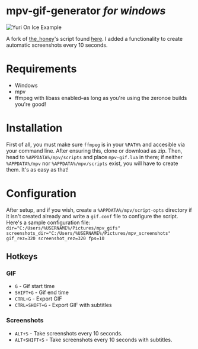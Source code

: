 # mpv-gif-generator *for windows*

![Yuri On Ice Example](https://i.imgur.com/6wIylNl.gif)

A fork of [the_honey](https://github.com/the-honey)'s script found [here](https://github.com/the-honey/mpv-gif-generator). I added a functionality to create automatic screenshots every 10 seconds.


# Requirements 
- Windows
- mpv
- ffmpeg with libass enabled–as long as you're using the zeronoe builds you're good!
 
# Installation

First of all, you must make sure `ffmpeg` is in your `%PATH%` and accesible via your command line. After ensuring this, clone or download as zip. Then, head to `%APPDATA%/mpv/scripts` and place `mpv-gif.lua` in there; if neither `%APPDATA%/mpv` nor `%APPDATA%/mpv/scripts` exist, you will have to create them. It's as easy as that!

# Configuration

After setup, and if you wish, create a `%APPDATA%/mpv/script-opts` directory if it isn't created already and write a `gif.conf` file to configure the script. Here's a sample configuration file:
`
dir="C:/Users/%USERNAME%/Pictures/mpv_gifs"
screenshots_dir="C:/Users/%USERNAME%/Pictures/mpv_screenshots"
gif_rez=320
screenshot_rez=320
fps=10
`

 
## Hotkeys
### GIF
* `G` - Gif start time
* `SHIFT+G` - Gif end time
* `CTRL+G` - Export GIF
* `CTRL+SHIFT+G` - Export GIF with subtitles
### Screenshots
* `ALT+S` - Take screenshots every 10 seconds.
* `ALT+SHIFT+S` - Take screenshots every 10 seconds with subtitles.
